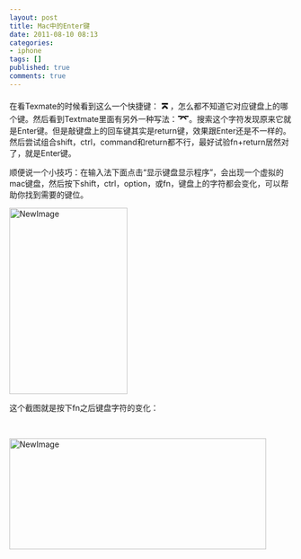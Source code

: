 ```yaml
---
layout: post
title: Mac中的Enter键
date: 2011-08-10 08:13
categories:
- iphone
tags: []
published: true
comments: true
---
```

<p><p>在看Texmate的时候看到这么一个快捷键：<span style="font-family:Helvetica;font-size:24px;"><strong>⌅</strong></span>，怎么都不知道它对应键盘上的哪个键。然后看到Textmate里面有另外一种写法：<span style="font-family:Helvetica;font-size:18px;"><strong>⌤</strong></span>。搜索这个字符发现原来它就是Enter键。但是敲键盘上的回车键其实是return键，效果跟Enter还是不一样的。然后尝试组合shift，ctrl，command和return都不行，最好试验fn+return居然对了，就是Enter键。</p>
<p>顺便说一个小技巧：在输入法下面点击“显示键盘显示程序”，会出现一个虚拟的mac键盘，然后按下shift，ctrl，option，或fn，键盘上的字符都会变化，可以帮助你找到需要的键位。</p>
<p><img title="NewImage.png" src="http://phaibin.files.wordpress.com/2011/08/newimage22.png" border="0" alt="NewImage" width="210" height="332" /></p>
<p>这个截图就是按下fn之后键盘字符的变化：</p>
<p> </p>
<div><img title="NewImage.png" src="http://phaibin.files.wordpress.com/2011/08/newimage32.png" border="0" alt="NewImage" width="457" height="198" /></div>
<p> </p></p>
